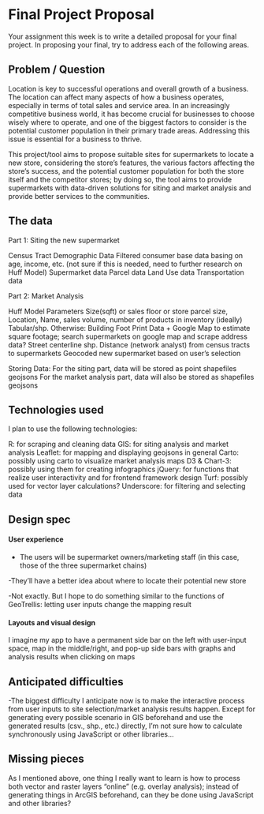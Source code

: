 # Final Project Proposal

Your assignment this week is to write a detailed proposal for your final
project. In proposing your final, try to address each of the following
areas.

## Problem / Question

<!-- Applications are ultimately just tools. What problem or question does
your application attempt to resolve or grapple with? How does your
application speak to this problem/question? -->

Location is key to successful operations and overall growth of a business. The location can affect many aspects of how a business operates, especially in terms of total sales and service area. In an increasingly competitive business world, it has become crucial for businesses to choose wisely where to operate, and one of the biggest factors to consider is the potential customer population in their primary trade areas. Addressing this issue is essential for a business to thrive.

This project/tool aims to propose suitable sites for supermarkets to locate a new store, considering the store’s features, the various factors affecting the store’s success, and the potential customer population for both the store itself and the competitor stores; by doing so, the tool aims to provide supermarkets with data-driven solutions for siting and market analysis and provide better services to the communities.


## The data
<!--
Geospatial applications are all about working with data. What datasets
would you plan/like to use? If the data you'll be working with isn't
already stored in a way that you can use, how will you be storing your data? -->


Part 1: Siting the new supermarket

Census Tract Demographic Data
Filtered consumer base data basing on age, income, etc. (not sure if this is needed, need to further research on Huff Model)
Supermarket data
Parcel data
Land Use data
Transportation data

Part 2: Market Analysis

Huff Model Parameters
Size(sqft) or sales floor or store parcel size, Location, Name, sales volume, number of products in inventory (ideally)
Tabular/shp.
Otherwise: Building Foot Print Data + Google Map to estimate square footage; search supermarkets on google map and scrape address data?
Street centerline shp.
Distance (network analyst) from census tracts to supermarkets
Geocoded new supermarket based on user’s selection


Storing Data:
For the siting part, data will be stored as point shapefiles geojsons
For the market analysis part, data will also be stored as shapefiles  geojsons




## Technologies used

<!-- Which technologies covered in class (or discovered on your own!) do you
plan to use? How do you anticipate using each of these technologies?

Review the APIs/online examples of leaflet, turf, jQuery, underscore (or
any library not explicitly covered in class) for functions/uses which
you'd like to explore. Briefly describe how you might use them. -->

I plan to use the following technologies:

R: for scraping and cleaning data
GIS: for siting analysis and market analysis
Leaflet: for mapping and displaying geojsons in general
Carto: possibly using carto to visualize market analysis maps
D3 & Chart-3: possibly using them for creating infographics
jQuery: for functions that realize user interactivity and for frontend framework design
Turf: possibly used for vector layer calculations?
Underscore: for filtering and selecting data



## Design spec

#### User experience

<!-- At a high level, how do you expect people to use your application?
- Who are the users? -->
- The users will be supermarket owners/marketing staff (in this case, those of the three supermarket chains)

<!-- - What do they gain from your application' use? -->
-They’ll have a better idea about where to locate their potential new store

<!-- - Are there any website/application examples in the wild to which you can compare your final? -->
-Not exactly. But I hope to do something similar to the functions of GeoTrellis: letting user inputs change the mapping result


#### Layouts and visual design
<!--
So far, we've built all our applications with a side bar for
representing non-map content and navigation. This is not the only
successful design. Extra content could be displayed in a top bar,
through modals, through side bars on both sides, and any combination of
these as well as a number not mentioned. Try to describe your
application's visual layout. Conceptually (no need for extensive CSS
here), what will this design require? -->

I imagine my app to have a permanent side bar on the left with user-input space, map in the middle/right, and pop-up side bars with graphs and analysis results when clicking on maps



## Anticipated difficulties

<!-- Thinking about weaknesses can be useful. What do you anticipate being
most difficult about this project? How will you attempt to cope with
these difficulties? For example, asynchronous behavior (ajax, events)
are hard to use and think about. Global variables are a strategy for
coping with that difficulty by breaking data out of the asynchronous
context. -->

-The biggest difficulty I anticipate now is to make the interactive process from user inputs to site selection/market analysis results happen. Except for generating every possible scenario in GIS beforehand and use the generated results (csv., shp., etc.) directly,  I’m not sure how to calculate synchronously using JavaScript or other libraries…



## Missing pieces
<!--
We've only managed to scratch the surface of the available technologies
by which you could construct an application. What use-cases haven't we covered
that you think would be useful? What technologies not covered seem exciting to
you (you don't necessarily have to fully understand what they're for,
this is a chance for you to get our help interpreting a technology's
purpose/usage). -->

As I mentioned above, one thing I really want to learn is how to process both vector and raster layers “online” (e.g. overlay analysis); instead of generating things in ArcGIS beforehand, can they be done using JavaScript and other libraries?
